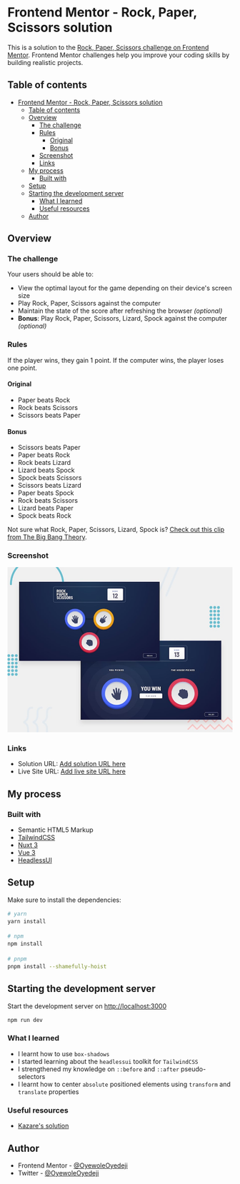 # Frontend Mentor - Rock, Paper, Scissors solution

This is a solution to the [Rock, Paper, Scissors challenge on Frontend Mentor](https://www.frontendmentor.io/challenges/rock-paper-scissors-game-pTgwgvgH). Frontend Mentor challenges help you improve your coding skills by building realistic projects.

## Table of contents

- [Frontend Mentor - Rock, Paper, Scissors solution](#frontend-mentor---rock-paper-scissors-solution)
  - [Table of contents](#table-of-contents)
  - [Overview](#overview)
    - [The challenge](#the-challenge)
    - [Rules](#rules)
      - [Original](#original)
      - [Bonus](#bonus)
    - [Screenshot](#screenshot)
    - [Links](#links)
  - [My process](#my-process)
    - [Built with](#built-with)
  - [Setup](#setup)
  - [Starting the development server](#starting-the-development-server)
    - [What I learned](#what-i-learned)
    - [Useful resources](#useful-resources)
  - [Author](#author)

## Overview

### The challenge

Your users should be able to:

- View the optimal layout for the game depending on their device's screen size
- Play Rock, Paper, Scissors against the computer
- Maintain the state of the score after refreshing the browser _(optional)_
- **Bonus**: Play Rock, Paper, Scissors, Lizard, Spock against the computer _(optional)_

### Rules

If the player wins, they gain 1 point. If the computer wins, the player loses one point.

#### Original

- Paper beats Rock
- Rock beats Scissors
- Scissors beats Paper

#### Bonus

- Scissors beats Paper
- Paper beats Rock
- Rock beats Lizard
- Lizard beats Spock
- Spock beats Scissors
- Scissors beats Lizard
- Paper beats Spock
- Rock beats Scissors
- Lizard beats Paper
- Spock beats Rock

Not sure what Rock, Paper, Scissors, Lizard, Spock is? [Check out this clip from The Big Bang Theory](https://www.youtube.com/watch?v=iSHPVCBsnLw).

### Screenshot

![Desktop Preview](design/desktop-preview.jpg)

### Links

- Solution URL: [Add solution URL here](https://your-solution-url.com)
- Live Site URL: [Add live site URL here](https://your-live-site-url.com)

## My process

### Built with

- Semantic HTML5 Markup
- [TailwindCSS](https://tailwindcss.com)
- [Nuxt 3](https://v3.nuxtjs.org)
- [Vue 3](https://vuejs.org)
- [HeadlessUI](https://headlessui.com)

## Setup

Make sure to install the dependencies:

```bash
# yarn
yarn install

# npm
npm install

# pnpm
pnpm install --shamefully-hoist
```

## Starting the development server

Start the development server on <http://localhost:3000>

```bash
npm run dev
```

### What I learned

- I learnt how to use `box-shadows`
- I started learning about the `headlessui` toolkit for `TailwindCSS`
- I strengthened my knowledge on `::before` and `::after` pseudo-selectors
- I learnt how to center `absolute` positioned elements using `transform` and `translate` properties

### Useful resources

- [Kazare's solution](https://rock-paper-scissors-kj.netlify.app/)

## Author

- Frontend Mentor - [@OyewoleOyedeji](https://frontendmentor.io/profile/OyewoleOyedeji)
- Twitter - [@OyewoleOyedeji](https://twitter.com/OyewoleOyedeji)
